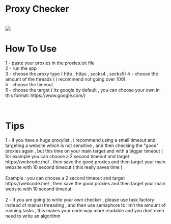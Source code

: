 <P align="center">
<h1>Proxy Checker</h1>
</P>
<br>
<img src="https://github.com/braxton123111/Proxy-Checker/assets/157948097/7784af88-7d68-471b-ac15-23203a5084fd">
<p align="left">
<h1>How To Use</h1>
1 - paste your proxies in the proxies.txt file <br>
2 - run the app <br>
3 - choose the proxy type ( http , https , socks4 , socks5)
4 - choose the amount of the threads ( i recommend not going over 100) <br>
5 - choose the timeout <br>
6 - choose the target ( its google by default , you can choose your own in this format: https://www.google.com/) <br>
</p>
 <br>
<h1>Tips</h1>
1 - if you have a huge proxylist , i recommend using a small timeout and targeting a website which is not sensitive , and then checking the "good" proxies again , but this time on your main target and with a bigger timeout ( for example you can choose a 2 second timeout and target https://webcode.me/ , then save the good proxies and then target your main website with 10 second timeout ( this really saves time )
<br>
<br>
Example : 
you can choose a 2 second timeout and target https://webcode.me/ , then save the good proxies and then target your main website with 10 second timeout 
<br>
<br>
2 - if you are going to write your own checker , please use task factory instead of manual threading , and then use semaphore to limit the amount of running tasks , this makes your code way more readable and you dont even need to write an algorithm
 

